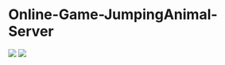 # Online-Game-JumpingAnimal-Server

<img src="https://github.com/Revolution-Game-Club/Online-ActionGame-JumpingAnimal-Server/blob/master/LoginBackground.png">
<img src="https://github.com/Revolution-Game-Club/Online-ActionGame-JumpingAnimal-Server/blob/master/Lobby.png">
